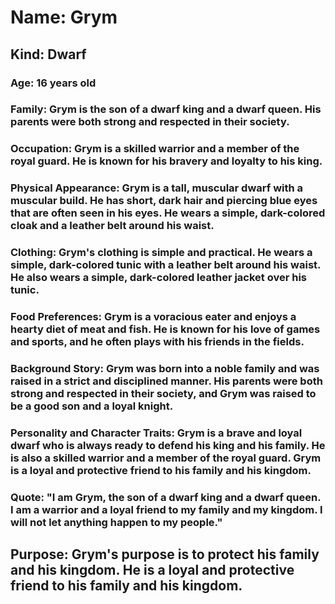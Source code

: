 # Name: Grym
<!-- SPLIT -->
## Kind: Dwarf
<!-- SPLIT -->
### Age: 16 years old
<!-- SPLIT -->
### Family: Grym is the son of a dwarf king and a dwarf queen. His parents were both strong and respected in their society.
<!-- SPLIT -->
### Occupation: Grym is a skilled warrior and a member of the royal guard. He is known for his bravery and loyalty to his king.
<!-- SPLIT -->
### Physical Appearance: Grym is a tall, muscular dwarf with a muscular build. He has short, dark hair and piercing blue eyes that are often seen in his eyes. He wears a simple, dark-colored cloak and a leather belt around his waist.
<!-- SPLIT -->
### Clothing: Grym's clothing is simple and practical. He wears a simple, dark-colored tunic with a leather belt around his waist. He also wears a simple, dark-colored leather jacket over his tunic.
<!-- SPLIT -->
### Food Preferences: Grym is a voracious eater and enjoys a hearty diet of meat and fish. He is known for his love of games and sports, and he often plays with his friends in the fields.
<!-- SPLIT -->
### Background Story: Grym was born into a noble family and was raised in a strict and disciplined manner. His parents were both strong and respected in their society, and Grym was raised to be a good son and a loyal knight.
<!-- SPLIT -->
### Personality and Character Traits: Grym is a brave and loyal dwarf who is always ready to defend his king and his family. He is also a skilled warrior and a member of the royal guard. Grym is a loyal and protective friend to his family and his kingdom.
<!-- SPLIT -->
### Quote: "I am Grym, the son of a dwarf king and a dwarf queen. I am a warrior and a loyal friend to my family and my kingdom. I will not let anything happen to my people."
<!-- SPLIT -->
## Purpose: Grym's purpose is to protect his family and his kingdom. He is a loyal and protective friend to his family and his kingdom.
